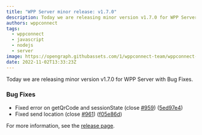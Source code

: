 ```yaml
---
title: "WPP Server minor release: v1.7.0"
description: Today we are releasing minor version v1.7.0 for WPP Server with Bug Fixes.
authors: wppconnect
tags:
  - wppconnect
  - javascript
  - nodejs
  - server
image: https://opengraph.githubassets.com/1/wppconnect-team/wppconnect-server/releases/tag/v1.7.0
date: 2022-11-02T13:33:23Z
---
```


Today we are releasing minor version v1.7.0 for WPP Server with Bug Fixes.

<!--truncate-->

### Bug Fixes

* Fixed error on getQrCode and sessionState (close [#959](https://github.com/wppconnect-team/wppconnect-server/issues/959)) ([5ed97e4](https://github.com/wppconnect-team/wppconnect-server/commit/5ed97e4beec570d1573fdb05ebaedd2584876d42))
* Fixed send location (close [#961](https://github.com/wppconnect-team/wppconnect-server/issues/961)) ([f05e86d](https://github.com/wppconnect-team/wppconnect-server/commit/f05e86d8462680d8bbc10b1a42fde1e2fc1a1d6d))

For more information, see the [release page](https://github.com/wppconnect-team/wppconnect-server/releases/tag/v1.7.0).